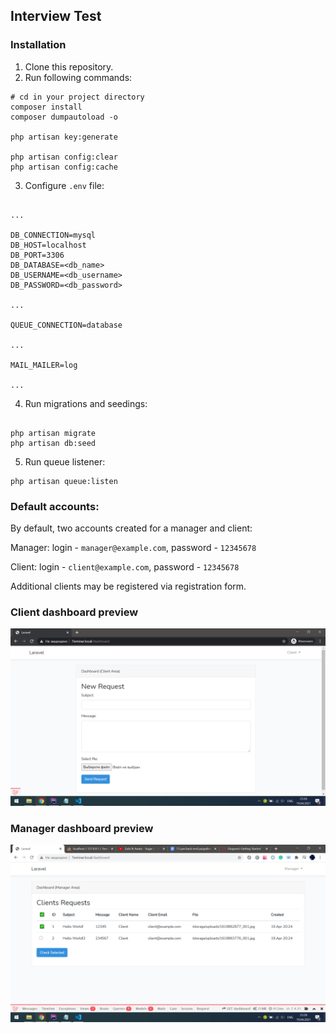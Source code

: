 ## Interview Test

### Installation

1. Clone this repository.
2. Run following commands:

```shell script
# cd in your project directory
composer install
composer dumpautoload -o

php artisan key:generate

php artisan config:clear
php artisan config:cache
```

3. Configure `.env` file:
```text

...

DB_CONNECTION=mysql
DB_HOST=localhost
DB_PORT=3306
DB_DATABASE=<db_name>
DB_USERNAME=<db_username>
DB_PASSWORD=<db_password>

...

QUEUE_CONNECTION=database

...

MAIL_MAILER=log

...

```

4. Run migrations and seedings:

```shell script

php artisan migrate
php artisan db:seed

```

5. Run queue listener:

```shell script
php artisan queue:listen
```

### Default accounts:

By default, two accounts created for a manager and client:

Manager: login - `manager@example.com`, password - `12345678`

Client: login - `client@example.com`, password - `12345678`

Additional clients may be registered via registration form.

### Client dashboard preview

![Client Dashboard](/blob/assets/client-dashboard.png?raw=true)

### Manager dashboard preview

![Manager Dashboard](/blob/assets/manager-dashboard.png?raw=true)

